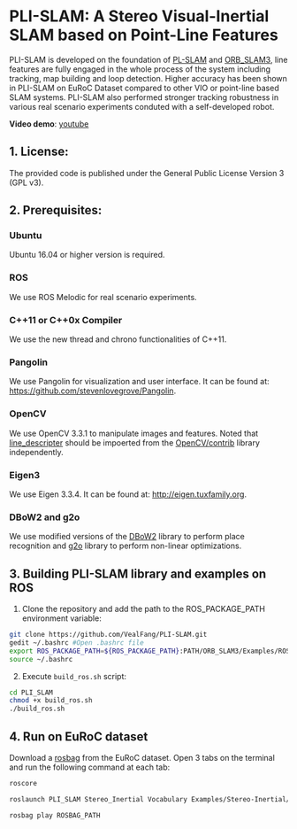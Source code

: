 # PLI-SLAM: A Stereo Visual-Inertial SLAM based on Point-Line Features
PLI-SLAM is developed on the foundation of [PL-SLAM](http://github.com/rubengooj/pl-slam) and [ORB_SLAM3](http://github.com/UZ-SLAMLab/ORB_SLAM3), line features are fully engaged in the whole process of the system including tracking, map building and loop detection.
Higher accuracy has been shown in PLI-SLAM on EuRoC Dataset compared to other VIO or point-line based SLAM systems. PLI-SLAM also performed stronger tracking robustness in various real scenario experiments conduted with a self-developed robot. 

**Video demo**: [youtube](https://youtu.be/UuJuEZoYsso)

## 1. License:
The provided code is published under the General Public License Version 3 (GPL v3).
## 2. Prerequisites:
### Ubuntu
Ubuntu 16.04 or higher version is required.
### ROS
We use ROS Melodic for real scenario experiments.
### C++11 or C++0x Compiler
We use the new thread and chrono functionalities of C++11.
### Pangolin
We use Pangolin for visualization and user interface. It can be found at: https://github.com/stevenlovegrove/Pangolin.
### OpenCV
We use OpenCV 3.3.1 to manipulate images and features. 
Noted that [line_descripter](https://github.com/opencv/opencv_contrib/tree/master/modules/line_descriptor) should be impoerted from the [OpenCV/contrib](https://github.com/opencv/opencv_contrib) library independently.
### Eigen3
We use Eigen 3.3.4. It can be found at: http://eigen.tuxfamily.org.
### DBoW2 and g2o
We use modified versions of the [DBoW2](https://github.com/dorian3d/DBoW2) library to perform place recognition and [g2o](https://github.com/RainerKuemmerle/g2o) library to perform non-linear optimizations.
## 3. Building PLI-SLAM library and examples on ROS
1. Clone the repository and add the path to the ROS_PACKAGE_PATH environment variable:
```Bash
git clone https://github.com/VealFang/PLI-SLAM.git
gedit ~/.bashrc #Open .bashrc file
export ROS_PACKAGE_PATH=${ROS_PACKAGE_PATH}:PATH/ORB_SLAM3/Examples/ROS #Add at the end of the file
source ~/.bashrc
```
2. Execute ``build_ros.sh`` script:
```Bash
cd PLI_SLAM
chmod +x build_ros.sh
./build_ros.sh
```
## 4. Run on EuRoC dataset
Download a [rosbag](http://projects.asl.ethz.ch/datasets/doku.php?id=kmavvisualinertialdatasets) from the EuRoC dataset.
Open 3 tabs on the terminal and run the following command at each tab:  
```Bash
roscore
``` 
```Bash
roslaunch PLI_SLAM Stereo_Inertial Vocabulary Examples/Stereo-Inertial/EuRoC.yaml true
```  
```Bash
rosbag play ROSBAG_PATH 
```
